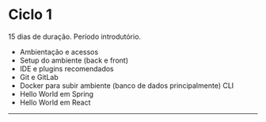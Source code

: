 # Ciclo 1
15 dias de duração.
Período introdutório.
* Ambientação e acessos
* Setup do ambiente (back e front)
* IDE e plugins recomendados
* Git e GitLab
* Docker para subir ambiente (banco de dados principalmente) CLI
* Hello World em Spring
* Hello World em React
---